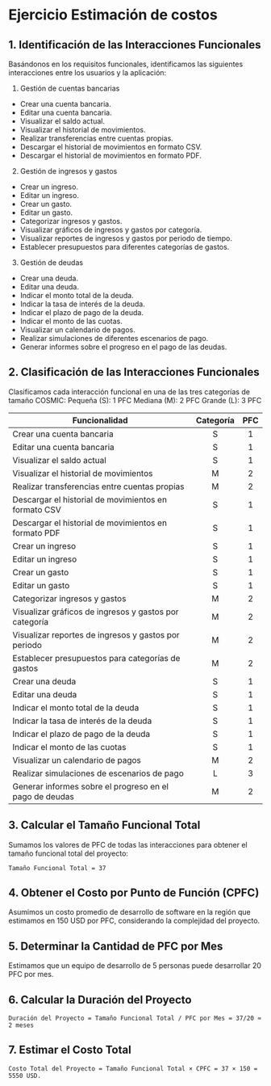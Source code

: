 # Ejercicio Estimación de costos

## 1. Identificación de las Interacciones Funcionales

Basándonos en los requisitos funcionales, identificamos las siguientes interacciones entre los usuarios y la aplicación:

1. Gestión de cuentas bancarias
- Crear una cuenta bancaria.
- Editar una cuenta bancaria.
- Visualizar el saldo actual.
- Visualizar el historial de movimientos.
- Realizar transferencias entre cuentas propias.
- Descargar el historial de movimientos en formato CSV.
- Descargar el historial de movimientos en formato PDF.

2. Gestión de ingresos y gastos
- Crear un ingreso.
- Editar un ingreso.
- Crear un gasto.
- Editar un gasto.
- Categorizar ingresos y gastos.
- Visualizar gráficos de ingresos y gastos por categoría.
- Visualizar reportes de ingresos y gastos por periodo de tiempo.
- Establecer presupuestos para diferentes categorías de gastos.

3. Gestión de deudas
- Crear una deuda.
- Editar una deuda.
- Indicar el monto total de la deuda.
- Indicar la tasa de interés de la deuda.
- Indicar el plazo de pago de la deuda.
- Indicar el monto de las cuotas.
- Visualizar un calendario de pagos.
- Realizar simulaciones de diferentes escenarios de pago.
- Generar informes sobre el progreso en el pago de las deudas.

## 2. Clasificación de las Interacciones Funcionales
Clasificamos cada interacción funcional en una de las tres categorías de tamaño COSMIC:
Pequeña (S): 1 PFC
Mediana (M): 2 PFC
Grande (L): 3 PFC

| Funcionalidad| Categoría|PFC|
| ----- |:-----:|:----:|
|Crear una cuenta bancaria|S|1|
|Editar una cuenta bancaria|S|1|
|Visualizar el saldo actual|S|1|
|Visualizar el historial de movimientos|M|2|
|Realizar transferencias entre cuentas propias|M|2|
|Descargar el historial de movimientos en formato CSV|S|1|
|Descargar el historial de movimientos en formato PDF|S|1|
|Crear un ingreso|S|1|
|Editar un ingreso|S|1|
|Crear un gasto|S|1|
|Editar un gasto|S|1|
|Categorizar ingresos y gastos|M|2|
|Visualizar gráficos de ingresos y gastos por categoría|M|2|
|Visualizar reportes de ingresos y gastos por periodo|M|2|
|Establecer presupuestos para categorías de gastos|M|2|
|Crear una deuda|S|1|
|Editar una deuda|S|1|
|Indicar el monto total de la deuda|S|1|
|Indicar la tasa de interés de la deuda|S|1|
|Indicar el plazo de pago de la deuda|S|1|
|Indicar el monto de las cuotas|S|1|
|Visualizar un calendario de pagos|M|2|
|Realizar simulaciones de escenarios de pago|L|3|
|Generar informes sobre el progreso en el pago de deudas|M|2|

## 3. Calcular el Tamaño Funcional Total

Sumamos los valores de PFC de todas las interacciones para obtener el tamaño funcional total del proyecto:

    Tamaño Funcional Total = 37

## 4. Obtener el Costo por Punto de Función (CPFC)

Asumimos un costo promedio de desarrollo de software en la región que estimamos en 150 USD por PFC, considerando la complejidad del proyecto.

## 5. Determinar la Cantidad de PFC por Mes

Estimamos que un equipo de desarrollo de 5 personas puede desarrollar 20 PFC por mes.

## 6. Calcular la Duración del Proyecto

    Duración del Proyecto = Tamaño Funcional Total / PFC por Mes = 37/20 ≈ 2 meses

## 7. Estimar el Costo Total

    Costo Total del Proyecto = Tamaño Funcional Total × CPFC = 37 × 150 = 5550 USD.